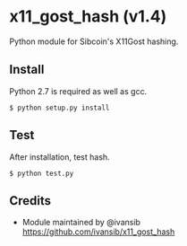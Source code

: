 x11_gost_hash (v1.4)
===========================

Python module for Sibcoin's X11Gost hashing.


Install
-------

Python 2.7 is required as well as gcc.

    $ python setup.py install


Test
-------

After installation, test hash.

    $ python test.py

Credits
-------

* Module maintained by @ivansib https://github.com/ivansib/x11_gost_hash
